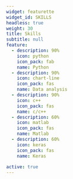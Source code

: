 ```yaml
---
widget: featurette
widget_id: SKILLS
headless: true
weight: 30
title: Skills
subtitle: null
feature:
  - description: 90%
    icon: python
    icon_pack: fab
    name: Python
  - description: 90%
    icon: chart-line
    icon_pack: fas
    name: Data analysis
  - description: 90%
    icon: c++
    icon_pack: fas
    name: c/c++
  - description: 60%
    icon: matlab
    icon_pack: fas
    name: Matlab
  - description: 60%
    icon: keras
    icon_pack: fas
    name: Keras
  
active: true
---
```

